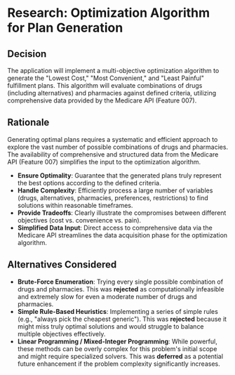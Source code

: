 # Research: Optimization Algorithm for Plan Generation

## Decision
The application will implement a multi-objective optimization algorithm to generate the "Lowest Cost," "Most Convenient," and "Least Painful" fulfillment plans. This algorithm will evaluate combinations of drugs (including alternatives) and pharmacies against defined criteria, utilizing comprehensive data provided by the Medicare API (Feature 007).

## Rationale
Generating optimal plans requires a systematic and efficient approach to explore the vast number of possible combinations of drugs and pharmacies. The availability of comprehensive and structured data from the Medicare API (Feature 007) simplifies the input to the optimization algorithm.

- **Ensure Optimality**: Guarantee that the generated plans truly represent the best options according to the defined criteria.
- **Handle Complexity**: Efficiently process a large number of variables (drugs, alternatives, pharmacies, preferences, restrictions) to find solutions within reasonable timeframes.
- **Provide Tradeoffs**: Clearly illustrate the compromises between different objectives (cost vs. convenience vs. pain).
- **Simplified Data Input**: Direct access to comprehensive data via the Medicare API streamlines the data acquisition phase for the optimization algorithm.

## Alternatives Considered
- **Brute-Force Enumeration**: Trying every single possible combination of drugs and pharmacies. This was **rejected** as computationally infeasible and extremely slow for even a moderate number of drugs and pharmacies.
- **Simple Rule-Based Heuristics**: Implementing a series of simple rules (e.g., "always pick the cheapest generic"). This was **rejected** because it might miss truly optimal solutions and would struggle to balance multiple objectives effectively.
- **Linear Programming / Mixed-Integer Programming**: While powerful, these methods can be overly complex for this problem's initial scope and might require specialized solvers. This was **deferred** as a potential future enhancement if the problem complexity significantly increases.